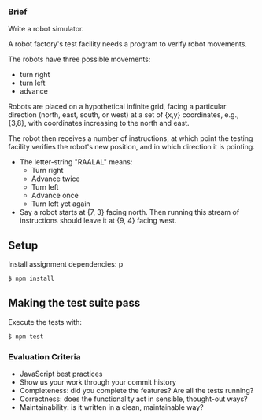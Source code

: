 ### Brief

Write a robot simulator.

A robot factory's test facility needs a program to verify robot movements.

The robots have three possible movements:

- turn right
- turn left
- advance

Robots are placed on a hypothetical infinite grid, facing a particular
direction (north, east, south, or west) at a set of {x,y} coordinates,
e.g., {3,8}, with coordinates increasing to the north and east.

The robot then receives a number of instructions, at which point the
testing facility verifies the robot's new position, and in which
direction it is pointing.

- The letter-string "RAALAL" means:
  - Turn right
  - Advance twice
  - Turn left
  - Advance once
  - Turn left yet again
- Say a robot starts at {7, 3} facing north. Then running this stream
  of instructions should leave it at {9, 4} facing west.


## Setup

Install assignment dependencies:
p
```bash
$ npm install
```

## Making the test suite pass

Execute the tests with:

```bash
$ npm test
```

### Evaluation Criteria

- JavaScript best practices
- Show us your work through your commit history
- Completeness: did you complete the features? Are all the tests running?
- Correctness: does the functionality act in sensible, thought-out ways?
- Maintainability: is it written in a clean, maintainable way?
